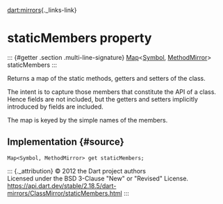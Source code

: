 [dart:mirrors](../../dart-mirrors/dart-mirrors-library){._links-link}

staticMembers property
======================

::: {#getter .section .multi-line-signature}
[Map](../../dart-core/map-class)\<[Symbol](../../dart-core/symbol-class),
[MethodMirror](../methodmirror-class)\> staticMembers
:::

Returns a map of the static methods, getters and setters of the class.

The intent is to capture those members that constitute the API of a
class. Hence fields are not included, but the getters and setters
implicitly introduced by fields are included.

The map is keyed by the simple names of the members.

Implementation {#source}
--------------

``` {.language-dart data-language="dart"}
Map<Symbol, MethodMirror> get staticMembers;
```

::: {._attribution}
© 2012 the Dart project authors\
Licensed under the BSD 3-Clause \"New\" or \"Revised\" License.\
<https://api.dart.dev/stable/2.18.5/dart-mirrors/ClassMirror/staticMembers.html>
:::
